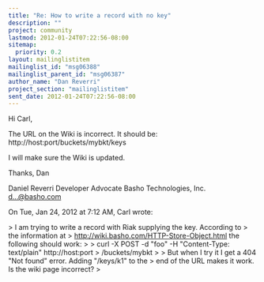 ```yaml
---
title: "Re: How to write a record with no key"
description: ""
project: community
lastmod: 2012-01-24T07:22:56-08:00
sitemap:
  priority: 0.2
layout: mailinglistitem
mailinglist_id: "msg06388"
mailinglist_parent_id: "msg06387"
author_name: "Dan Reverri"
project_section: "mailinglistitem"
sent_date: 2012-01-24T07:22:56-08:00
---
```



Hi Carl,

The URL on the Wiki is incorrect. It should be:
http://host:port/buckets/mybkt/keys

I will make sure the Wiki is updated.

Thanks,
Dan

Daniel Reverri
Developer Advocate
Basho Technologies, Inc.
d...@basho.com


On Tue, Jan 24, 2012 at 7:12 AM, Carl  wrote:

&gt; I am trying to write a record with Riak supplying the key. According to
&gt; the information at
&gt; http://wiki.basho.com/HTTP-Store-Object.html the following should work:
&gt;
&gt; curl -X POST -d "foo" -H "Content-Type: text/plain" http://host:port
&gt; /buckets/mybkt
&gt;
&gt; But when I try it I get a 404 "Not found" error. Adding "/keys/k1" to the
&gt; end of the URL makes it work. Is the wiki page incorrect?
&gt;


